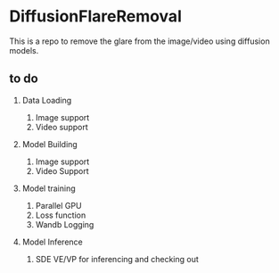 # DiffusionFlareRemoval
This is a repo to remove the glare from the image/video using diffusion models.

## to do
1. Data Loading
    1. Image support
    2. Video support

2. Model Building
    1. Image support
    2. Video Support
3. Model training
    1. Parallel GPU
    2. Loss function
    3. Wandb Logging

4. Model Inference
    1. SDE VE/VP for inferencing and checking out